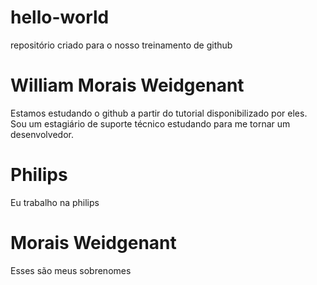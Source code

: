 # hello-world
repositório criado para o nosso treinamento de github
# William Morais Weidgenant
Estamos estudando o github a partir do tutorial disponibilizado por eles.
Sou um estagiário de suporte técnico estudando para me tornar um desenvolvedor.
# Philips
Eu trabalho na philips
# Morais Weidgenant
Esses são meus sobrenomes
